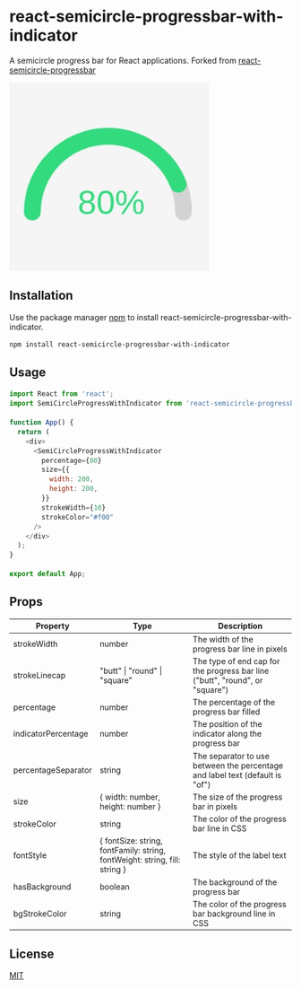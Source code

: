 # react-semicircle-progressbar-with-indicator

A semicircle progress bar for React applications.
Forked from [react-semicircle-progressbar](https://github.com/4emcos/react-semicircle-progressbar)

![alt text](https://raw.githubusercontent.com/4emcos/react-semicircle-progressbar/main/assets/example.jpg)

## Installation

Use the package manager [npm](https://www.npmjs.com/) to install react-semicircle-progressbar-with-indicator.

```bash
npm install react-semicircle-progressbar-with-indicator
```
## Usage

```javascript
import React from 'react';
import SemiCircleProgressWithIndicator from 'react-semicircle-progressbar-with-indicator';

function App() {
  return (
    <div>
      <SemiCircleProgressWithIndicator
        percentage={80}
        size={{
          width: 200,
          height: 200,
        }}
        strokeWidth={10}
        strokeColor="#f00"
      />
    </div>
  );
}

export default App;
```


## Props

| Property            | Type                                                                       | Description                                                                  |
|---------------------|----------------------------------------------------------------------------|------------------------------------------------------------------------------|
| strokeWidth         | number                                                                     | The width of the progress bar line in pixels                                 |
| strokeLinecap       | "butt" &#124; "round" &#124; "square"                                      | The type of end cap for the progress bar line ("butt", "round", or "square") |
| percentage          | number                                                                     | The percentage of the progress bar filled                                    |
| indicatorPercentage | number                                                                     | The position of the indicator along the progress bar                         |
| percentageSeparator | string                                                                     | The separator to use between the percentage and label text (default is "of") |
| size                | { width: number, height: number }                                          | The size of the progress bar in pixels                                       |
| strokeColor         | string                                                                     | The color of the progress bar line in CSS                                    |
| fontStyle           | { fontSize: string, fontFamily: string, fontWeight: string, fill: string } | The style of the label text                                                  |
| hasBackground       | boolean                                                                    | The background of the progress bar                                           |
| bgStrokeColor       | string                                                                     | The color of the progress bar background line in CSS                         |

## License
[MIT](https://choosealicense.com/licenses/mit/)